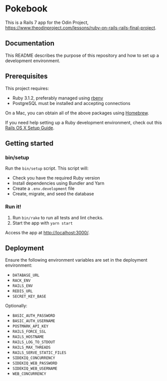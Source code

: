 # Pokebook

This is a Rails 7 app for the Odin Project, https://www.theodinproject.com/lessons/ruby-on-rails-rails-final-project.

## Documentation

This README describes the purpose of this repository and how to set up a development environment.

## Prerequisites

This project requires:

- Ruby 3.1.2, preferably managed using [rbenv][]
- PostgreSQL must be installed and accepting connections

On a Mac, you can obtain all of the above packages using [Homebrew][].

If you need help setting up a Ruby development environment, check out this [Rails OS X Setup Guide](https://mattbrictson.com/rails-osx-setup-guide).

## Getting started

### bin/setup

Run the `bin/setup` script. This script will:

- Check you have the required Ruby version
- Install dependencies using Bundler and Yarn
- Create a `.env.development` file
- Create, migrate, and seed the database

### Run it!

1. Run `bin/rake` to run all tests and lint checks.
2. Start the app with `yarn start`

Access the app at <http://localhost:3000/>.

## Deployment

Ensure the following environment variables are set in the deployment environment:

- `DATABASE_URL`
- `RACK_ENV`
- `RAILS_ENV`
- `REDIS_URL`
- `SECRET_KEY_BASE`

Optionally:

- `BASIC_AUTH_PASSWORD`
- `BASIC_AUTH_USERNAME`
- `POSTMARK_API_KEY`
- `RAILS_FORCE_SSL`
- `RAILS_HOSTNAME`
- `RAILS_LOG_TO_STDOUT`
- `RAILS_MAX_THREADS`
- `RAILS_SERVE_STATIC_FILES`
- `SIDEKIQ_CONCURRENCY`
- `SIDEKIQ_WEB_PASSWORD`
- `SIDEKIQ_WEB_USERNAME`
- `WEB_CONCURRENCY`

[rbenv]: https://github.com/sstephenson/rbenv
[homebrew]: http://brew.sh

